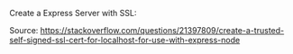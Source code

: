 Create a Express Server with SSL:

Source: https://stackoverflow.com/questions/21397809/create-a-trusted-self-signed-ssl-cert-for-localhost-for-use-with-express-node
